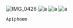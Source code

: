 ![IMG_0426](https://user-images.githubusercontent.com/48949523/87436966-ea8edc80-c617-11ea-8883-0874fedbdda8.jpg)
![a](https://img.shields.io/badge/DEVX-US-blue.svg)
![a](https://img.shields.io/badge/DEVX-TH-blue.svg)
![a](https://img.shields.io/badge/Api-Development-blue.svg)

```
Apiphoom
```



<!--
**Apiphoom/Apiphoom** is a ✨ _special_ ✨ repository because its `README.md` (this file) appears on your GitHub profile.

Here are some ideas to get you started:

- 🔭 I’m currently working on ...
- 🌱 I’m currently learning ...
- 👯 I’m looking to collaborate on ...
- 🤔 I’m looking for help with ...
- 💬 Ask me about ...
- 📫 How to reach me: ...
- 😄 Pronouns: ...
- ⚡ Fun fact: ...
-->
